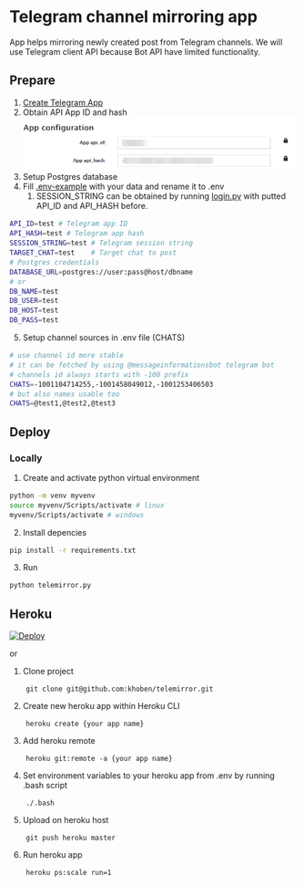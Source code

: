 # Telegram channel mirroring app 

App helps mirroring newly created post from Telegram channels. We will use Telegram client API because Bot API have limited functionality. 

## Prepare
1. [Create Telegram App](https://my.telegram.org/apps)
2. Obtain API App ID and hash
![GitHub Logo](/images/telegramapp.png)
3. Setup Postgres database
4. Fill [.env-example](.env-example) with your data and rename it to .env 
    1. SESSION_STRING can be obtained by running [login.py](login.py) with putted API_ID and API_HASH before.

```bash
API_ID=test # Telegram app ID
API_HASH=test # Telegram app hash
SESSION_STRING=test # Telegram session string
TARGET_CHAT=test    # Target chat to post 
# Postgres credentials
DATABASE_URL=postgres://user:pass@host/dbname
# or
DB_NAME=test
DB_USER=test
DB_HOST=test
DB_PASS=test
```
5. Setup channel sources in .env file (CHATS)
```bash
# use channel id more stable
# it can be fetched by using @messageinformationsbot telegram bot
# channels id always starts with -100 prefix
CHATS=-1001104714255,-1001458049012,-1001253406503
# but also names usable too
CHATS=@test1,@test2,@test3
```

## Deploy
### Locally
1. Create and activate python virtual environment
```bash
python -m venv myvenv
source myvenv/Scripts/activate # linux
myvenv/Scripts/activate # windows
```
2. Install depencies
```bash
pip install -r requirements.txt
```
3. Run
```bash
python telemirror.py
```

## Heroku
[![Deploy](https://www.herokucdn.com/deploy/button.svg)](https://heroku.com/deploy?template=https://github.com/khoben/telemirror)

or

1. Clone project
```
    git clone git@github.com:khoben/telemirror.git
```
2. Create new heroku app within Heroku CLI
```
    heroku create {your app name}
```
3. Add heroku remote
```
    heroku git:remote -a {your app name}
```
4. Set environment variables to your heroku app from .env by running .bash script
```
    ./.bash
```

5. Upload on heroku host
```
    git push heroku master
```
6. Run heroku app
```
    heroku ps:scale run=1
```